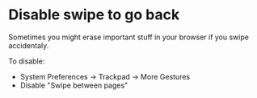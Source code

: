 # Disable swipe to go back

Sometimes you might erase important stuff in your browser
if you swipe accidentaly.

To disable:
* System Preferences -> Trackpad -> More Gestures
* Disable "Swipe between pages"
